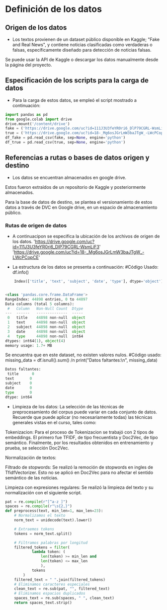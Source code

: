 # Definición de los datos

## Origen de los datos

- Los textos provienen de un dataset público disponible en Kaggle;
"Fake and Real News", y contiene noticias clasificadas como verdaderas o falsas, específicamente diseñado para detección de noticias falsas.

Se puede usar la API de Kaggle o descargar los datos manualmente desde la página del proyecto.

## Especificación de los scripts para la carga de datos

- Para la carga de estos datos, se empleó el script mostrado a continuación:

```python
import pandas as pd
from google.colab import drive
drive.mount('/content/drive')
fake = ('https://drive.google.com/uc?id=111J3U3feYR0ri6_DlP79CGRL-WsmLiF3')
true = ('https://drive.google.com/uc?id=18-_Mg6osJGrLmW3baJTgW_-LWcPCopCE')
df_fake = pd.read_csv(fake, sep=None, engine='python')
df_true = pd.read_csv(true, sep=None, engine='python')
```

## Referencias a rutas o bases de datos origen y destino

- Los datos se encuentran almacenados en google drive.

Estos fueron extraidos de un repositorio de Kaggle y posteriormente almacenados.

Para la base de datos de destino, se plantea el versionamiento de estos datos a través de DVC en Google drive, en un espacio de almacenamiento público.

### Rutas de origen de datos

- A continuacipon se especifica la ubicación de los archivos de origen de los datos.
    'https://drive.google.com/uc?id=111J3U3feYR0ri6_DlP79CGRL-WsmLiF3'
    'https://drive.google.com/uc?id=18-_Mg6osJGrLmW3baJTgW_-LWcPCopCE'

- La estructura de los datos se presenta a continuación:   #Código Usado: df.info()
```python
    Index(['title', 'text', 'subject', 'date', 'type'], dtype='object')


<class 'pandas.core.frame.DataFrame'>
RangeIndex: 44898 entries, 0 to 44897
Data columns (total 5 columns):
 #   Column   Non-Null Count  Dtype 
---  ------   --------------  ----- 
 0   title    44898 non-null  object
 1   text     44898 non-null  object
 2   subject  44898 non-null  object
 3   date     44898 non-null  object
 4   type     44898 non-null  int64 
dtypes: int64(1), object(4)
memory usage: 1.7+ MB
```
Se encuentra que en este dataset, no existen valores nulos. #Código usado: missing_data = df.isnull().sum() /n print("Datos faltantes:\n", missing_data)
```python
Datos faltantes:
 title      0
text       0
subject    0
date       0
type       0
dtype: int64
```
- Limpieza de los datos:
La selección de las técnicas de preprocesamiento del corpus puede variar en cada conjunto de datos. Recuerde que puede aplicar (no necesariamente todas) las técnicas generales vistas en el curso, tales como:

Tokenizacion: Para el proceso de Tokenizacion se trabajó con 2 tipos de embeddings. El primero fue TFIDF, de tipo frecuentista y Doc2Vec, de tipo semántico.
    Finalmente, por los resultados obtenidos en entrenamiento y prueba, se selección Doc2Vec.

Normalización de textos:

Filtrado de stopwords: Se realizó la remoción de stopwords en ingles de TfidfVectorizer. Esto no se aplicó en Doc2Vec para no afectar el sentido semántico de las noticias.

Limpieza con expresiones regulares: Se realizó la limpieza del texto y su normalización con el siguiente script.

```python
pat = re.compile(r"[^a-z ]")
spaces = re.compile(r"\s{2,}")
def preprocess(text, min_len=1, max_len=23):
    # Normalizamos el texto
    norm_text = unidecode(text).lower()

    # Extraemos tokens
    tokens = norm_text.split()

    # Filtramos palabras por longitud
    filtered_tokens = filter(
            lambda token: (
                len(token) >= min_len and
                len(token) <= max_len
                ),
            tokens
        )
    filtered_text = " ".join(filtered_tokens)
    # Eliminamos caracteres especiales
    clean_text = re.sub(pat, "", filtered_text)
    # Eliminamos espacios duplicados
    spaces_text = re.sub(spaces, " ", clean_text)
    return spaces_text.strip()
```
